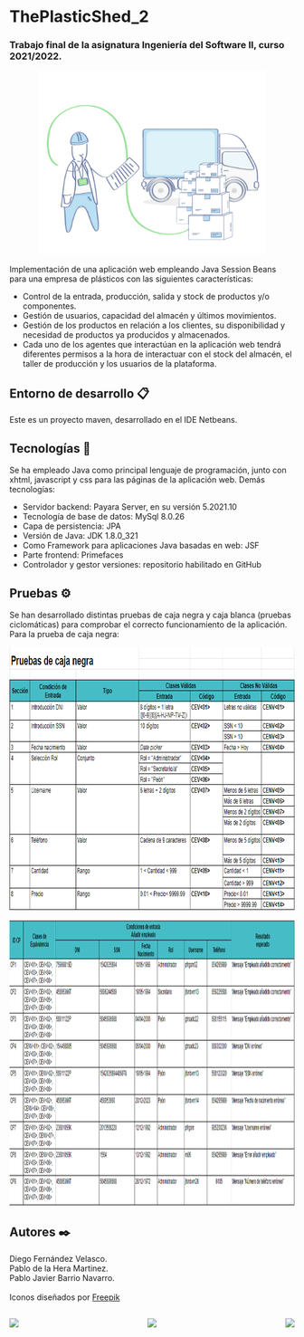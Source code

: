 # ThePlasticShed_2

### Trabajo final de la asignatura Ingeniería del Software II, curso 2021/2022.

<p align="center">
  <img height=325 width=400 src="src/main/webapp/assets/img/logos/loginPhotoTransparent.png">
</p>

Implementación de una aplicación web empleando Java Session Beans para una empresa de plásticos con las siguientes características:
-   Control de la entrada, producción, salida y stock de productos y/o componentes.
-   Gestión de usuarios, capacidad del almacén y últimos movimientos.
-   Gestión de los productos en relación a los clientes, su  disponibilidad y necesidad de productos ya producidos y almacenados.
-   Cada uno de los agentes que interactúan en la aplicación web tendrá diferentes permisos a la hora de interactuar con el stock del almacén, el taller de producción y los usuarios de la plataforma.

## Entorno de desarrollo 📋

Este es un proyecto maven, desarrollado en el IDE Netbeans.

## Tecnologías 🔧

Se ha empleado Java como principal lenguaje de programación, junto con xhtml, javascript y css para las páginas de la aplicación web. Demás tecnologías:
-   Servidor backend: Payara Server, en su versión 5.2021.10
-   Tecnología de base de datos: MySql 8.0.26
-   Capa de persistencia: JPA
-   Versión de Java: JDK 1.8.0_321
-   Como Framework para aplicaciones Java basadas en web: JSF
-   Parte frontend: Primefaces
-   Controlador y gestor versiones: repositorio habilitado en GitHub

## Pruebas ⚙

Se han desarrollado distintas pruebas de caja negra y caja blanca (pruebas ciclomáticas) para comprobar el correcto funcionamiento de la aplicación.
Para la prueba de caja negra:
<p align="center">
  <img height=465 width=792 src="src/main/webapp/assets/img/README_imgs/pruebaCajaNegra.png">
</p>
<p align="center">
  <img height=506 width=1141 src="src/main/webapp/assets/img/README_imgs/pruebaCajaNegra2.png">
</p>

## Autores ✒️

Diego Fernández Velasco. <br>
Pablo de la Hera Martinez. <br>
Pablo Javier Barrio Navarro. <br><br>
Iconos diseñados por <a href="https://www.freepik.com" title="Freepik">Freepik</a>


##
<p align="center">
  <img align="left" src="https://forthebadge.com/images/badges/gluten-free.svg">
  <img src="https://forthebadge.com/images/badges/made-with-java.svg">
  <img align="right" src="https://forthebadge.com/images/badges/built-with-love.svg">
</p>

